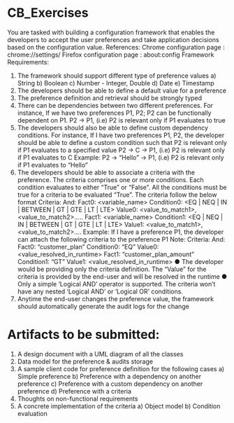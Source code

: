 # CB_Exercises
 
 You are tasked with building a configuration framework that enables the developers to accept the user preferences and take application decisions based on the configuration value.
References:
Chrome configuration page : chrome://settings/ Firefox configuration page : about:config
Framework Requirements:
1) The framework should support different type of preference values
a) String
b) Boolean
c) Number - Integer, Double
d) Date
e) Timestamp
2) The developers should be able to define a default value for a preference
3) The preference definition and retrieval should be strongly typed
4) There can be dependencies between two different preferences. For instance, If we have two preferences P1<Boolean>, P2<String>; P2 can be functionally dependent on P1.
P2 -> P1, (i.e) P2 is relevant only if P1 evaluates to true
5) The developers should also be able to define custom dependency conditions. For instance, If I have two preferences P1<String>, P2<String>, the developer should be able to define a custom condition such that P2 is relevant only if P1 evaluates to a specified value
P2 -> C -> P1, (i.e) P2 is relevant only if P1 evaluates to C
Example:
P2 -> “Hello” -> P1, (i.e) P2 is relevant only if P1 evaluates to “Hello”
6) The developers should be able to associate a criteria with the preference.
The criteria comprises one or more conditions. Each condition evaluates to either “True” or “False”. All the conditions must be true for a criteria to be evaluated “True”.
The criteria follow the below format
Criteria: And:
 Fact0: <variable_name>
Condition0: <EQ | NEQ | IN | BETWEEN | GT | GTE | LT | LTE> Value0: <value_to_match1>, <value_to_match2>.....
Fact1: <variable_name>
Condition1: <EQ | NEQ | IN | BETWEEN | GT | GTE | LT | LTE> Value1: <value_to_match1>, <value_to_match2>....
Example: If I have a preference P1<String>, the developer can attach the following criteria to the preference P1
Note:
Criteria: And:
Fact0: “customer_plan”
Condition0: “EQ”
Value0: <value_resolved_in_runtime>
Fact1: “customer_plan_amount” Condition1: “GT”
Value1: <value_resolved_in_runtime>
● The developer would be providing only the criteria definition. The “Value” for the criteria is provided by the end-user and will be resolved in the runtime
● Only a simple ‘Logical AND’ operator is supported. The criteria won’t have any nested ‘Logical AND’ or ‘Logical OR’ conditions.
7) Anytime the end-user changes the preference value, the framework should automatically generate the audit logs for the change

# Artifacts to be submitted:
1) A design document with a UML diagram of all the classes
2) Data model for the preference & audits storage
3) A sample client code for preference definition for the following cases
 a) Simple preference
 b) Preference with a dependency on another preference
 c) Preference with a custom dependency on another preference
 d) Preference with a criteria
4) Thoughts on non-functional requirements
5) A concrete implementation of the criteria
 a) Object model
b) Condition evaluation
